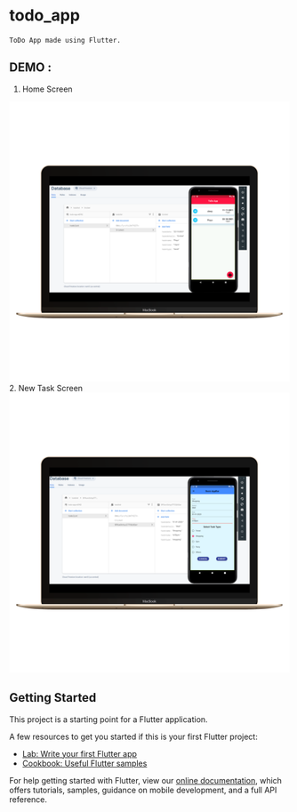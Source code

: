 # todo_app
```
ToDo App made using Flutter.
```
## DEMO :
1. Home Screen
<img src="https://github.com/DagdiHiman/App-Dev/blob/master/demo/Screenshot1.png" width=800>
2. New Task Screen
<img src="https://github.com/DagdiHiman/App-Dev/blob/master/demo/Screenshot2.png" width=800>

## Getting Started

This project is a starting point for a Flutter application.

A few resources to get you started if this is your first Flutter project:

- [Lab: Write your first Flutter app](https://flutter.dev/docs/get-started/codelab)
- [Cookbook: Useful Flutter samples](https://flutter.dev/docs/cookbook)

For help getting started with Flutter, view our
[online documentation](https://flutter.dev/docs), which offers tutorials,
samples, guidance on mobile development, and a full API reference.
